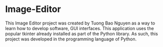 # Image-Editor
This Image Editor project was created by Tuong Bao Nguyen as a way to learn how to develop software, GUI interfaces. This application uses the popular tkinter already installed as part of the Python library. As such, this project was developed in the programming language of Python.
